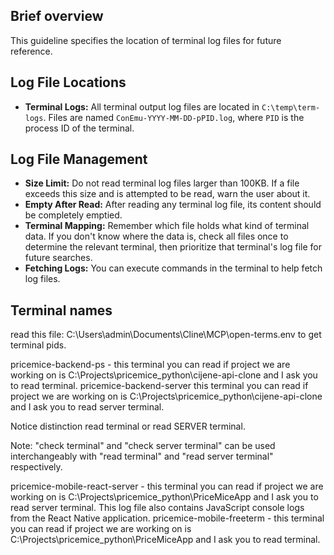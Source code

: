 ## Brief overview

This guideline specifies the location of terminal log files for future
reference.

## Log File Locations

- **Terminal Logs:** All terminal output log files are located in
  `C:\temp\term-logs`. Files are named `ConEmu-YYYY-MM-DD-pPID.log`, where `PID`
  is the process ID of the terminal.

## Log File Management

- **Size Limit:** Do not read terminal log files larger than 100KB. If a file
  exceeds this size and is attempted to be read, warn the user about it.
- **Empty After Read:** After reading any terminal log file, its content should
  be completely emptied.
- **Terminal Mapping:** Remember which file holds what kind of terminal data. If
  you don't know where the data is, check all files once to determine the
  relevant terminal, then prioritize that terminal's log file for future
  searches.
- **Fetching Logs:** You can execute commands in the terminal to help fetch log
  files.

## Terminal names

read this file: C:\Users\admin\Documents\Cline\MCP\open-terms.env to get
terminal pids.

pricemice-backend-ps - this terminal you can read if project we are working on
is C:\Projects\pricemice_python\cijene-api-clone and I ask you to read terminal.
pricemice-backend-server this terminal you can read if project we are working on
is C:\Projects\pricemice_python\cijene-api-clone and I ask you to read server
terminal.

Notice distinction read terminal or read SERVER terminal.

Note: "check terminal" and "check server terminal" can be used interchangeably
with "read terminal" and "read server terminal" respectively.

pricemice-mobile-react-server - this terminal you can read if project we are
working on is C:\Projects\pricemice_python\PriceMiceApp and I ask you to read
server terminal. This log file also contains JavaScript console logs from the
React Native application. pricemice-mobile-freeterm - this terminal you can read
if project we are working on is C:\Projects\pricemice_python\PriceMiceApp and I
ask you to read terminal.
